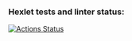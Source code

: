 ### Hexlet tests and linter status:
[![Actions Status](https://github.com/igorpvdc/php-project-lvl1/workflows/hexlet-check/badge.svg)](https://github.com/igorpvdc/php-project-lvl1/actions)
